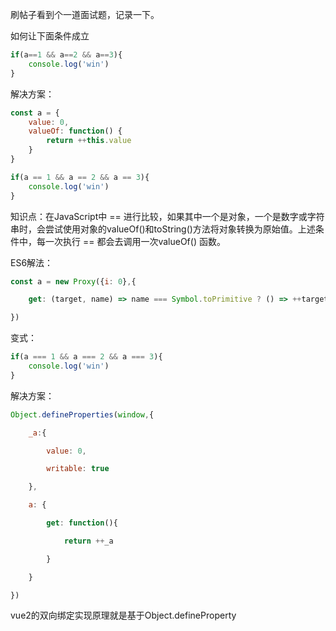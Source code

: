刷帖子看到个一道面试题，记录一下。

如何让下面条件成立
```js
if(a==1 && a==2 && a==3){
	console.log('win')
}

```

解决方案：
```js
const a = {
	value: 0,
	valueOf: function() {
		return ++this.value
	}
}

if(a == 1 && a == 2 && a == 3){
	console.log('win')
}
```

知识点：在JavaScript中 == 进行比较，如果其中一个是对象，一个是数字或字符串时，会尝试使用对象的valueOf()和toString()方法将对象转换为原始值。上述条件中，每一次执行 == 都会去调用一次valueOf() 函数。

ES6解法：
```js
const a = new Proxy({i: 0},{

    get: (target, name) => name === Symbol.toPrimitive ? () => ++target.i : target[name]

})
```


变式：
```js
if(a === 1 && a === 2 && a === 3){
	console.log('win')
}
```


解决方案：
```js
Object.defineProperties(window,{

    _a:{

        value: 0,

        writable: true

    },

    a: {

        get: function(){

            return ++_a

        }

    }

})
```

vue2的双向绑定实现原理就是基于Object.defineProperty


